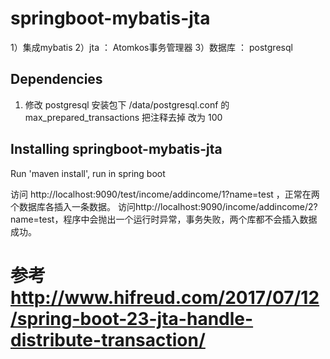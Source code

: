 # springboot-mybatis-jta
1）集成mybatis
2）jta ： Atomkos事务管理器
3）数据库 ： postgresql 
## Dependencies
1) 修改 postgresql 安装包下 /data/postgresql.conf 的 max_prepared_transactions 把注释去掉 改为 100
## Installing springboot-mybatis-jta
Run 'maven install', run in spring boot

访问 http://localhost:9090/test/income/addincome/1?name=test ，正常在两个数据库各插入一条数据。
访问http://localhost:9090/income/addincome/2?name=test，程序中会抛出一个运行时异常，事务失败，两个库都不会插入数据成功。


# 参考 http://www.hifreud.com/2017/07/12/spring-boot-23-jta-handle-distribute-transaction/
